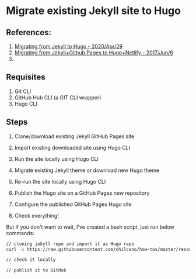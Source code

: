 # Migrate existing Jekyll site to Hugo 

## References:
1. [Migrating from Jekyll to Hugo - 2020/Apr/29](https://chenhuijing.com/blog/migrating-from-jekyll-to-hugo/)
2. [Migrating from Jekyll+Github Pages to Hugo+Netlify - 2017/Jun/6](https://www.sarasoueidan.com/blog/jekyll-ghpages-to-hugo-netlify/)
3. [](https://victoria.dev/blog/hugo-vs-jekyll-an-epic-battle-of-static-site-generator-themes/)

## Requisites

1. Git CLI
2. GitHub Hub CLI (a GIT CLI wrapper)
3. Hugo CLI

## Steps

1. Clone/download existing Jekyll GitHub Pages site

2. Import existing downloaded site using Hugo CLI

3. Run the site locally using Hugo CLI

4. Migrate existing Jekyll theme or download new Hugo theme

5. Re-run the site locally using Hugo CLI

6. Publish the Hugo site on a GitHub Pages new repository

7. Configure the published GitHub Pages Hugo site

8. Check everything!


But if you don't want to wait, I've created a bash script, just run below commands:

```sh
// cloning jekyll repo and import it as Hugo repo
curl -s https://raw.githubusercontent.com/chilcano/how-tos/master/resources/migrate_jekyll_to_hugo.sh | bash

// check it locally

// publish it to GitHub

``` 
